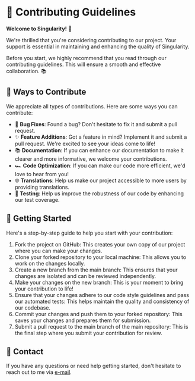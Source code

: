 # 📝 Contributing Guidelines

**Welcome to Singularity!** 🎉

We're thrilled that you're considering contributing to our project. Your support is essential in maintaining and enhancing the quality of Singularity.

Before you start, we highly recommend that you read through our contributing guidelines. This will ensure a smooth and effective collaboration. 📚

## 🚀 Ways to Contribute

We appreciate all types of contributions. Here are some ways you can contribute:

- 🐛 **Bug Fixes**: Found a bug? Don't hesitate to fix it and submit a pull request.
- ✨ **Feature Additions**: Got a feature in mind? Implement it and submit a pull request. We're excited to see your ideas come to life!
- 📚 **Documentation**: If you can enhance our documentation to make it clearer and more informative, we welcome your contributions.
- 🏎 **Code Optimization**: If you can make our code more efficient, we'd love to hear from you!
- 🌐 **Translations**: Help us make our project accessible to more users by providing translations.
- 🧪 **Testing**: Help us improve the robustness of our code by enhancing our test coverage.

## 🏁 Getting Started

Here's a step-by-step guide to help you start with your contribution:

1. Fork the project on GitHub: This creates your own copy of our project where you can make your changes.
2. Clone your forked repository to your local machine: This allows you to work on the changes locally.
3. Create a new branch from the main branch: This ensures that your changes are isolated and can be reviewed independently.
4. Make your changes on the new branch: This is your moment to bring your contribution to life!
5. Ensure that your changes adhere to our code style guidelines and pass our automated tests: This helps maintain the quality and consistency of our codebase.
6. Commit your changes and push them to your forked repository: This saves your changes and prepares them for submission.
7. Submit a pull request to the main branch of the main repository: This is the final step where you submit your contribution for review.

## 📧 Contact

If you have any questions or need help getting started, don't hesitate to reach out to me via [e-mail](mailto:jorge@useatlas.ai).
